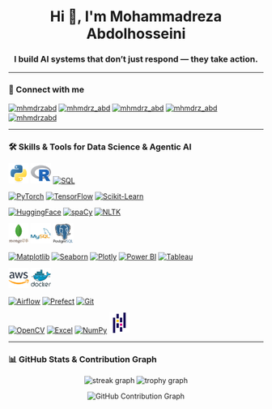 <h1 align="center">Hi 👋, I'm Mohammadreza Abdolhosseini</h1>
<h3 align="center">I build AI systems that don’t just respond — they take action.</h3>

---

### 🔗 Connect with me
<p align="left">
  <a href="https://linkedin.com/in/mhmdrzabd" target="_blank"><img align="center" src="https://raw.githubusercontent.com/rahuldkjain/github-profile-readme-generator/master/src/images/icons/Social/linked-in-alt.svg" alt="mhmdrzabd" height="30" width="40" /></a>
  <a href="https://stackoverflow.com/users/mhmdrz_abd" target="_blank"><img align="center" src="https://raw.githubusercontent.com/rahuldkjain/github-profile-readme-generator/master/src/images/icons/Social/stack-overflow.svg" alt="mhmdrz_abd" height="30" width="40" /></a>
  <a href="https://twitter.com/mhmdrz_abd" target="_blank"><img align="center" src="https://raw.githubusercontent.com/rahuldkjain/github-profile-readme-generator/master/src/images/icons/Social/twitter.svg" alt="mhmdrz_abd" height="30" width="40" /></a>
  <a href="https://instagram.com/mhmdrz_abd" target="_blank"><img align="center" src="https://raw.githubusercontent.com/rahuldkjain/github-profile-readme-generator/master/src/images/icons/Social/instagram.svg" alt="mhmdrz_abd" height="30" width="40" /></a>
  <a href="https://medium.com/@mhmdrzabd" target="_blank"><img align="center" src="https://raw.githubusercontent.com/rahuldkjain/github-profile-readme-generator/master/src/images/icons/Social/medium.svg" alt="mhmdrzabd" height="30" width="40" /></a>
</p>

---

### 🛠️ Skills & Tools for Data Science & Agentic AI
<p align="left">
  <!-- Programming & Scripting -->
  <a href="https://www.python.org/" target="_blank" rel="noreferrer"><img src="https://raw.githubusercontent.com/devicons/devicon/master/icons/python/python-original.svg" alt="Python" width="40" height="40"/></a>
  <a href="https://www.r-project.org/" target="_blank" rel="noreferrer"><img src="https://raw.githubusercontent.com/devicons/devicon/master/icons/r/r-original.svg" alt="R" width="40" height="40"/></a>
  <a href="https://www.sql.org/" target="_blank" rel="noreferrer"><img src="https://www.vectorlogo.zone/logos/microsoft_sql_server/microsoft_sql_server-icon.svg" alt="SQL" width="40" height="40"/></a>

  <!-- ML / DL Frameworks -->
  <a href="https://pytorch.org/" target="_blank" rel="noreferrer"><img src="https://www.vectorlogo.zone/logos/pytorch/pytorch-icon.svg" alt="PyTorch" width="40" height="40"/></a>
  <a href="https://www.tensorflow.org/" target="_blank" rel="noreferrer"><img src="https://www.vectorlogo.zone/logos/tensorflow/tensorflow-icon.svg" alt="TensorFlow" width="40" height="40"/></a>
  <a href="https://scikit-learn.org/" target="_blank" rel="noreferrer"><img src="https://upload.wikimedia.org/wikipedia/commons/0/05/Scikit_learn_logo_small.svg" alt="Scikit-Learn" width="40" height="40"/></a>

  <!-- NLP / LLM Tools -->
  <a href="https://huggingface.co/" target="_blank" rel="noreferrer"><img src="https://huggingface.co/front/assets/huggingface_logo.svg" alt="HuggingFace" width="40" height="40"/></a>
  <a href="https://spacy.io/" target="_blank" rel="noreferrer"><img src="https://upload.wikimedia.org/wikipedia/commons/e/e8/Spacy_logo.svg" alt="spaCy" width="40" height="40"/></a>
  <a href="https://www.nltk.org/" target="_blank" rel="noreferrer"><img src="https://upload.wikimedia.org/wikipedia/commons/6/6d/NLTK_logo.svg" alt="NLTK" width="40" height="40"/></a>

  <!-- Data / DB -->
  <a href="https://www.mongodb.com/" target="_blank" rel="noreferrer"><img src="https://raw.githubusercontent.com/devicons/devicon/master/icons/mongodb/mongodb-original-wordmark.svg" alt="MongoDB" width="40" height="40"/></a>
  <a href="https://www.mysql.com/" target="_blank" rel="noreferrer"><img src="https://raw.githubusercontent.com/devicons/devicon/master/icons/mysql/mysql-original-wordmark.svg" alt="MySQL" width="40" height="40"/></a>
  <a href="https://www.postgresql.org/" target="_blank" rel="noreferrer"><img src="https://raw.githubusercontent.com/devicons/devicon/master/icons/postgresql/postgresql-original-wordmark.svg" alt="PostgreSQL" width="40" height="40"/></a>

  <!-- Visualization & BI -->
  <a href="https://matplotlib.org/" target="_blank" rel="noreferrer"><img src="https://matplotlib.org/_static/images/logo2.svg" alt="Matplotlib" width="40" height="40"/></a>
  <a href="https://seaborn.pydata.org/" target="_blank" rel="noreferrer"><img src="https://seaborn.pydata.org/_images/logo-mark-lightbg.svg" alt="Seaborn" width="40" height="40"/></a>
  <a href="https://plotly.com/python/" target="_blank" rel="noreferrer"><img src="https://images.plot.ly/logo/new-branding/plotly-logomark.png" alt="Plotly" width="40" height="40"/></a>
  <a href="https://powerbi.microsoft.com/" target="_blank" rel="noreferrer"><img src="https://upload.wikimedia.org/wikipedia/commons/c/cf/Microsoft_Power_BI_logo.svg" alt="Power BI" width="40" height="40"/></a>
  <a href="https://www.tableau.com/" target="_blank" rel="noreferrer"><img src="https://upload.wikimedia.org/wikipedia/commons/7/7a/Tableau_logo.svg" alt="Tableau" width="40" height="40"/></a>

  <!-- Cloud & Deployment -->
  <a href="https://aws.amazon.com/" target="_blank" rel="noreferrer"><img src="https://raw.githubusercontent.com/devicons/devicon/master/icons/amazonwebservices/amazonwebservices-original-wordmark.svg" alt="AWS" width="40" height="40"/></a>
  <a href="https://www.docker.com/" target="_blank" rel="noreferrer"><img src="https://raw.githubusercontent.com/devicons/devicon/master/icons/docker/docker-original-wordmark.svg" alt="Docker" width="40" height="40"/></a>

  <!-- Workflow / Automation -->
  <a href="https://airflow.apache.org/" target="_blank" rel="noreferrer"><img src="https://upload.wikimedia.org/wikipedia/commons/3/3e/Airflow_logo.png" alt="Airflow" width="40" height="40"/></a>
  <a href="https://www.prefect.io/" target="_blank" rel="noreferrer"><img src="https://images.squarespace-cdn.com/content/v1/5b3d1d6c0e2e721b7a8be9c0/1551079623900-prefect-logo.svg" alt="Prefect" width="40" height="40"/></a>
  <a href="https://git-scm.com/" target="_blank" rel="noreferrer"><img src="https://www.vectorlogo.zone/logos/git-scm/git-scm-icon.svg" alt="Git" width="40" height="40"/></a>

  <!-- Others -->
  <a href="https://opencv.org/" target="_blank" rel="noreferrer"><img src="https://www.vectorlogo.zone/logos/opencv/opencv-icon.svg" alt="OpenCV" width="40" height="40"/></a>
  <a href="https://www.microsoft.com/en-us/microsoft-365/excel" target="_blank" rel="noreferrer"><img src="https://upload.wikimedia.org/wikipedia/commons/7/73/Microsoft_Excel_2013_logo.svg" alt="Excel" width="40" height="40"/></a>
  <a href="https://numpy.org/" target="_blank" rel="noreferrer"><img src="https://numpy.org/images/logo.svg" alt="NumPy" width="40" height="40"/></a>
  <a href="https://pandas.pydata.org/" target="_blank" rel="noreferrer"><img src="https://raw.githubusercontent.com/devicons/devicon/2ae2a900d2f041da66e950e4d48052658d850630/icons/pandas/pandas-original.svg" alt="Pandas" width="40" height="40"/></a>
</p>

---

### 📊 GitHub Stats & Contribution Graph
<div align="center">
  <img src="https://streak-stats.demolab.com?user=mhmdrzabd&locale=en&mode=daily&theme=dracula&hide_border=false&border_radius=5" height="150" alt="streak graph"/>
  <img src="https://github-profile-trophy.vercel.app?username=mhmdrzabd&theme=dracula&column=-1&row=1&margin-w=8&margin-h=8&no-bg=false&no-frame=false" height="150" alt="trophy graph"/>
</div>

<p align="center">
  <img src="https://github-readme-activity-graph.vercel.app/graph?username=mhmdrzabd&theme=dracula&hide_border=false" alt="GitHub Contribution Graph"/>
</p>
